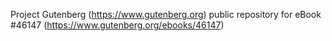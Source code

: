 Project Gutenberg (https://www.gutenberg.org) public repository for eBook #46147 (https://www.gutenberg.org/ebooks/46147)

